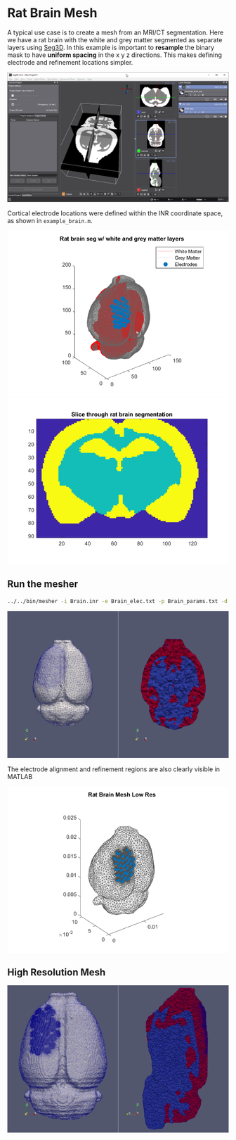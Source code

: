 # Rat Brain Mesh

A typical use case is to create a mesh from an MRI/CT segmentation. Here we have a rat brain with the white and grey matter segmented as separate layers using [Seg3D](http://seg3d.org). In this example is important to **resample** the binary mask to have **uniform spacing** in the x y z directions. This makes defining electrode and refinement locations simpler.

![Rat Brain Mesh Paraview](figures/Seg3D.png)

Cortical electrode locations were defined within the INR coordinate space, as shown in `example_brain.m`.

![Rat Brain Mesh Paraview](figures/brain_seg.png) ![Rat Brain Mesh Paraview](figures/brain_seg_slice.png)

## Run the mesher


```bash
../../bin/mesher -i Brain.inr -e Brain_elec.txt -p Brain_params.txt -d output/ -o BrainMesh
```

![Rat Brain Mesh Paraview](figures/brain_PV.png)

The electrode alignment and refinement regions are also clearly visible in MATLAB 

![Rat Brain Mesh MATLAB with elecs](figures/BrainMesh_LowRes.png)


## High Resolution Mesh

![Rat Brain Mesh Paraview](figures/brain_PV_HR.png)